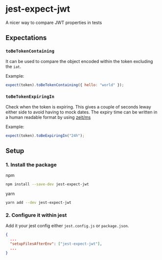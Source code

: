 # jest-expect-jwt

A nicer way to compare JWT properties in tests

## Expectations

### `toBeTokenContaining`

It can be used to compare the object encoded within the token excluding the `iat`.

Example:

```js
expect(token).toBeTokenContaining({ hello: "world" });
```

### `toBeTokenExpiringIn`

Check when the token is expiring. This gives a couple of seconds leway either side to avoid having
to mock dates. The expiry time can be written in a human readable format by using
[zeit/ms](https://github.com/zeit/ms)

Example:

```js
expect(token).toBeExpiringIn("24h");
```

## Setup

### 1. Install the package

npm

```sh
npm install --save-dev jest-expect-jwt
```

yarn

```sh
yarn add --dev jest-expect-jwt
```

### 2. Configure it within jest

Add it your jest config either `jest.config.js` or `package.json`.

```json
{
  ...
  "setupFilesAfterEnv": ["jest-expect-jwt"],
  ...
}
```
